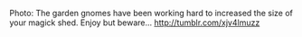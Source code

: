 Photo: The garden gnomes have been working hard to increased the size of your magick shed. Enjoy but beware... http://tumblr.com/xjv4lmuzz